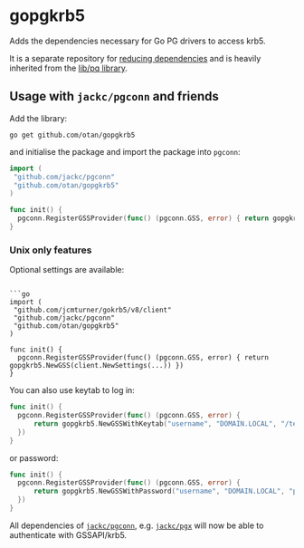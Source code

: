 # gopgkrb5
Adds the dependencies necessary for Go PG drivers to access krb5.

It is a separate repository for [reducing dependencies](https://github.com/lib/pq/issues/971)
and is heavily inherited from the [lib/pq library](https://github.com/lib/pq).

## Usage with `jackc/pgconn`  and friends

Add the library:

```
go get github.com/otan/gopgkrb5
```

and initialise the package and import the package into `pgconn`:

```go
import (
 "github.com/jackc/pgconn"
 "github.com/otan/gopgkrb5"
)

func init() {
  pgconn.RegisterGSSProvider(func() (pgconn.GSS, error) { return gopgkrb5.NewGSS() })
}
```

### Unix only features

Optional settings are available:

```

```go
import (
 "github.com/jcmturner/gokrb5/v8/client"
 "github.com/jackc/pgconn"
 "github.com/otan/gopgkrb5"
)

func init() {
  pgconn.RegisterGSSProvider(func() (pgconn.GSS, error) { return gopgkrb5.NewGSS(client.NewSettings(...)) })
}
```

You can also use keytab to log in:
```go
func init() {
  pgconn.RegisterGSSProvider(func() (pgconn.GSS, error) {
	  return gopgkrb5.NewGSSWithKeytab("username", "DOMAIN.LOCAL", "/test.keytab")
  })
}
```

or password:
```go
func init() {
  pgconn.RegisterGSSProvider(func() (pgconn.GSS, error) {
	  return gopgkrb5.NewGSSWithPassword("username", "DOMAIN.LOCAL", "password")
  })
}
```

All dependencies of [`jackc/pgconn`](https://github.com/jackc/pgconn), e.g. [`jackc/pgx`](https://github.com/jackc/pgx) will now be able to authenticate with
GSSAPI/krb5.
